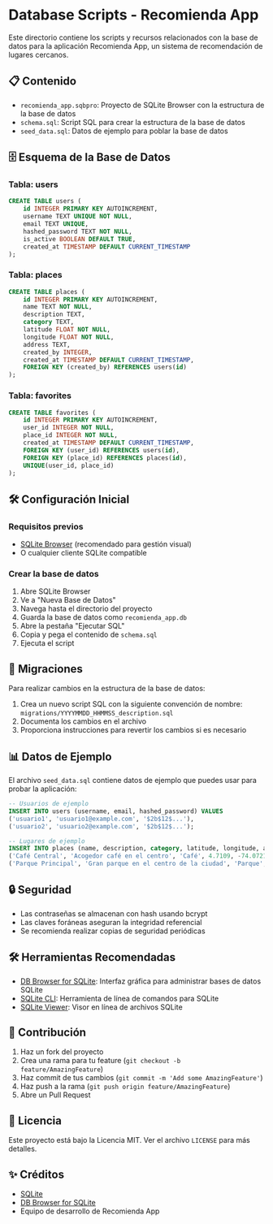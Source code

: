 # Database Scripts - Recomienda App

Este directorio contiene los scripts y recursos relacionados con la base de datos para la aplicación Recomienda App, un sistema de recomendación de lugares cercanos.

## 📋 Contenido

- `recomienda_app.sqbpro`: Proyecto de SQLite Browser con la estructura de la base de datos
- `schema.sql`: Script SQL para crear la estructura de la base de datos
- `seed_data.sql`: Datos de ejemplo para poblar la base de datos

## 🗄️ Esquema de la Base de Datos

### Tabla: users
```sql
CREATE TABLE users (
    id INTEGER PRIMARY KEY AUTOINCREMENT,
    username TEXT UNIQUE NOT NULL,
    email TEXT UNIQUE,
    hashed_password TEXT NOT NULL,
    is_active BOOLEAN DEFAULT TRUE,
    created_at TIMESTAMP DEFAULT CURRENT_TIMESTAMP
);
```

### Tabla: places
```sql
CREATE TABLE places (
    id INTEGER PRIMARY KEY AUTOINCREMENT,
    name TEXT NOT NULL,
    description TEXT,
    category TEXT,
    latitude FLOAT NOT NULL,
    longitude FLOAT NOT NULL,
    address TEXT,
    created_by INTEGER,
    created_at TIMESTAMP DEFAULT CURRENT_TIMESTAMP,
    FOREIGN KEY (created_by) REFERENCES users(id)
);
```

### Tabla: favorites
```sql
CREATE TABLE favorites (
    id INTEGER PRIMARY KEY AUTOINCREMENT,
    user_id INTEGER NOT NULL,
    place_id INTEGER NOT NULL,
    created_at TIMESTAMP DEFAULT CURRENT_TIMESTAMP,
    FOREIGN KEY (user_id) REFERENCES users(id),
    FOREIGN KEY (place_id) REFERENCES places(id),
    UNIQUE(user_id, place_id)
);
```

## 🛠️ Configuración Inicial

### Requisitos previos

- [SQLite Browser](https://sqlitebrowser.org/) (recomendado para gestión visual)
- O cualquier cliente SQLite compatible

### Crear la base de datos

1. Abre SQLite Browser
2. Ve a "Nueva Base de Datos"
3. Navega hasta el directorio del proyecto
4. Guarda la base de datos como `recomienda_app.db`
5. Abre la pestaña "Ejecutar SQL"
6. Copia y pega el contenido de `schema.sql`
7. Ejecuta el script

## 🔄 Migraciones

Para realizar cambios en la estructura de la base de datos:

1. Crea un nuevo script SQL con la siguiente convención de nombre: 
   `migrations/YYYYMMDD_HHMMSS_description.sql`
2. Documenta los cambios en el archivo
3. Proporciona instrucciones para revertir los cambios si es necesario

## 📊 Datos de Ejemplo

El archivo `seed_data.sql` contiene datos de ejemplo que puedes usar para probar la aplicación:

```sql
-- Usuarios de ejemplo
INSERT INTO users (username, email, hashed_password) VALUES 
('usuario1', 'usuario1@example.com', '$2b$12$...'),
('usuario2', 'usuario2@example.com', '$2b$12$...');

-- Lugares de ejemplo
INSERT INTO places (name, description, category, latitude, longitude, address) VALUES
('Café Central', 'Acogedor café en el centro', 'Café', 4.7109, -74.0721, 'Calle 123 #45-67'),
('Parque Principal', 'Gran parque en el centro de la ciudad', 'Parque', 4.7119, -74.0821, 'Carrera 8 #12-34');
```

## 🔒 Seguridad

- Las contraseñas se almacenan con hash usando bcrypt
- Las claves foráneas aseguran la integridad referencial
- Se recomienda realizar copias de seguridad periódicas

## 🛠️ Herramientas Recomendadas

- [DB Browser for SQLite](https://sqlitebrowser.org/): Interfaz gráfica para administrar bases de datos SQLite
- [SQLite CLI](https://www.sqlite.org/cli.html): Herramienta de línea de comandos para SQLite
- [SQLite Viewer](https://inloop.github.io/sqlite-viewer/): Visor en línea de archivos SQLite

## 🤝 Contribución

1. Haz un fork del proyecto
2. Crea una rama para tu feature (`git checkout -b feature/AmazingFeature`)
3. Haz commit de tus cambios (`git commit -m 'Add some AmazingFeature'`)
4. Haz push a la rama (`git push origin feature/AmazingFeature`)
5. Abre un Pull Request

## 📄 Licencia

Este proyecto está bajo la Licencia MIT. Ver el archivo `LICENSE` para más detalles.

## ✨ Créditos

- [SQLite](https://www.sqlite.org/)
- [DB Browser for SQLite](https://sqlitebrowser.org/)
- Equipo de desarrollo de Recomienda App
